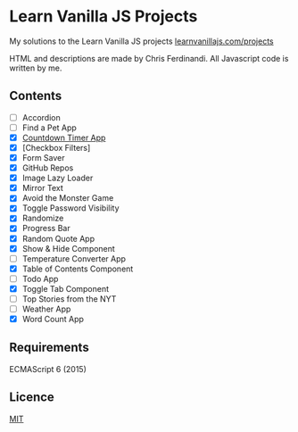 # Learn Vanilla JS Projects

My solutions to the Learn Vanilla JS projects 
[learnvanillajs.com/projects](https://www.learnvanillajs.com/projects)

HTML and descriptions are made by Chris Ferdinandi. All Javascript code is
written by me.

## Contents

- [ ] Accordion
- [ ] Find a Pet App
- [X] [Countdown Timer App](https://ullenius.github.io/pomodoro/)
- [X] [Checkbox Filters]
- [X] Form Saver
- [X] GitHub Repos
- [X] Image Lazy Loader
- [X] Mirror Text
- [X] Avoid the Monster Game
- [X] Toggle Password Visibility
- [X] Randomize
- [X] Progress Bar
- [X] Random Quote App
- [X] Show & Hide Component
- [ ] Temperature Converter App
- [X] Table of Contents Component
- [ ] Todo App
- [X] Toggle Tab Component
- [ ] Top Stories from the NYT
- [ ] Weather App
- [X] Word Count App

## Requirements
ECMAScript 6 (2015)

## Licence
[MIT](LICENCE)
